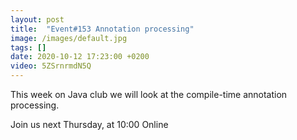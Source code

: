 ```yaml
---
layout: post
title:  "Event#153 Annotation processing"
image: /images/default.jpg
tags: []
date: 2020-10-12 17:23:00 +0200
video: 5ZSrnrmdN5Q
---
```


This week on Java club we will look at the compile-time annotation processing.[]()

Join us next Thursday, at 10:00 Online
